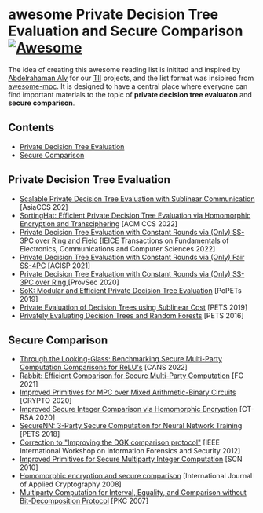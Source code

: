 # awesome Private Decision Tree Evaluation and Secure Comparison [![Awesome](https://cdn.rawgit.com/sindresorhus/awesome/d7305f38d29fed78fa85652e3a63e154dd8e8829/media/badge.svg)](https://github.com/sindresorhus/awesome)

The idea of creating this awesome reading list is initited and inspired by [Abdelrahaman Aly](https://scholar.google.es/citations?user=FDfDueMAAAAJ&hl=en) for our [TII](https://www.tii.ae/) projects, and the list format was insipired from [awesome-mpc](https://github.com/rdragos/awesome-mpc). It is designed to have a central place where everyone can find important materials to the topic of **private decision tree evaluaton** and **secure comparison**.

## Contents

- [Private Decision Tree Evaluation](#private-decision-tree-evaluation)
- [Secure Comparison](#secure-comparison)



## Private Decision Tree Evaluation

- [Scalable Private Decision Tree Evaluation with Sublinear Communication](https://dl.acm.org/doi/10.1145/3488932.3517413) [AsiaCCS 202]
- [SortingHat: Efficient Private Decision Tree Evaluation via Homomorphic Encryption and Transciphering](https://eprint.iacr.org/2022/757) [ACM CCS 2022]
- [Private Decision Tree Evaluation with Constant Rounds via (Only) SS-3PC over Ring and Field](https://www.jstage.jst.go.jp/article/transfun/E105.A/3/E105.A_2021CIP0018/_article) [IEICE Transactions on Fundamentals of Electronics, Communications and Computer Sciences 2022]
- [Private Decision Tree Evaluation with Constant Rounds via (Only) Fair SS-4PC](https://link.springer.com/chapter/10.1007/978-3-030-90567-5_16) [ACISP 2021]
- [Private Decision Tree Evaluation with Constant Rounds via (Only) SS-3PC over Ring
](https://dl.acm.org/doi/abs/10.1007/978-3-030-62576-4_15) [ProvSec 2020]
- [SoK: Modular and Efficient Private Decision Tree Evaluation](https://eprint.iacr.org/2018/1099) [PoPETs 2019]
- [Private Evaluation of Decision Trees using Sublinear Cost](https://petsymposium.org/popets/2019/popets-2019-0015.php) [PETS 2019]
- [Privately Evaluating Decision Trees and Random Forests](https://eprint.iacr.org/2015/386) [PETS 2016]



## Secure Comparison

- [Through the Looking-Glass: Benchmarking Secure Multi-Party Computation Comparisons for ReLU's](https://eprint.iacr.org/2022/202) [CANS 2022]
- [Rabbit: Efficient Comparison for Secure Multi-Party Computation](https://eprint.iacr.org/2021/119) [FC 2021]
- [Improved Primitives for MPC over Mixed Arithmetic-Binary Circuits](https://eprint.iacr.org/2020/338) [CRYPTO 2020]
- [Improved Secure Integer Comparison via Homomorphic Encryption](https://eprint.iacr.org/2019/427) [CT-RSA 2020]
- [SecureNN: 3-Party Secure Computation for Neural Network Training](https://eprint.iacr.org/2018/442.pdf) [PETS 2018]
- [Correction to "Improving the DGK comparison protocol"](https://eprint.iacr.org/2018/1100) [IEEE International Workshop on Information Forensics and Security 2012]
- [Improved Primitives for Secure Multiparty Integer Computation](https://link.springer.com/chapter/10.1007/978-3-642-15317-4_13) [SCN 2010]
- [Homomorphic encryption and secure comparison](https://dl.acm.org/doi/10.1504/IJACT.2008.017048) [International Journal of Applied Cryptography 2008]
- [Multiparty Computation for Interval, Equality, and Comparison without Bit-Decomposition Protocol](https://www.iacr.org/archive/pkc2007/44500343/44500343.pdf) [PKC 2007]
